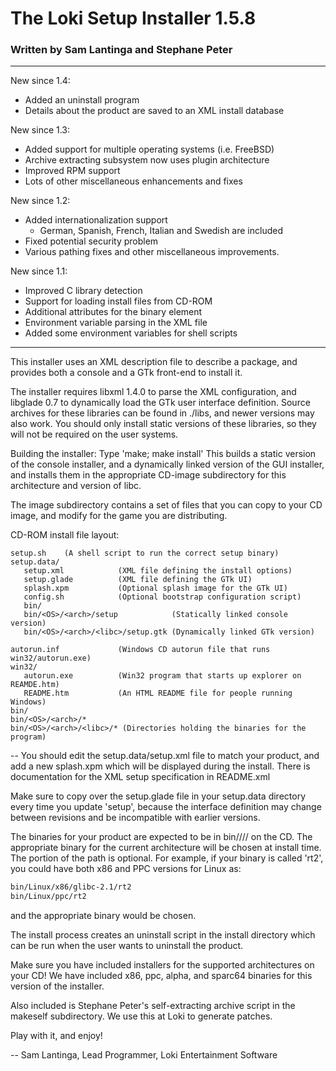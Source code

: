 # The Loki Setup Installer 1.5.8

### Written by Sam Lantinga and Stephane Peter

------------------------------------------

New since 1.4:

 * Added an uninstall program
 * Details about the product are saved to an XML install database

New since 1.3:

 * Added support for multiple operating systems (i.e. FreeBSD)
 * Archive extracting subsystem now uses plugin architecture
 * Improved RPM support
 * Lots of other miscellaneous enhancements and fixes

New since 1.2:

 * Added internationalization support
   - German, Spanish, French, Italian and Swedish are included
 * Fixed potential security problem
 * Various pathing fixes and other miscellaneous improvements.

New since 1.1:

 * Improved C library detection
 * Support for loading install files from CD-ROM
 * Additional attributes for the binary element
 * Environment variable parsing in the XML file
 * Added some environment variables for shell scripts

------------------------------------------

This installer uses an XML description file to describe a package,
and provides both a console and a GTk front-end to install it.

The installer requires libxml 1.4.0 to parse the XML configuration,
and libglade 0.7 to dynamically load the GTk user interface definition.
Source archives for these libraries can be found in ./libs, and newer
versions may also work.  You should only install static versions of
these libraries, so they will not be required on the user systems.

Building the installer:
Type 'make; make install'
This builds a static version of the console installer, and a dynamically
linked version of the GUI installer, and installs them in the appropriate
CD-image subdirectory for this architecture and version of libc.

The image subdirectory contains a set of files that you can copy to your
CD image, and modify for the game you are distributing.

CD-ROM install file layout:

```
setup.sh	(A shell script to run the correct setup binary)
setup.data/
   setup.xml            (XML file defining the install options)
   setup.glade          (XML file defining the GTk UI)
   splash.xpm           (Optional splash image for the GTk UI)
   config.sh            (Optional bootstrap configuration script)
   bin/
   bin/<OS>/<arch>/setup		    (Statically linked console version)
   bin/<OS>/<arch>/<libc>/setup.gtk	(Dynamically linked GTk version)

autorun.inf             (Windows CD autorun file that runs win32/autorun.exe)
win32/
   autorun.exe          (Win32 program that starts up explorer on REAMDE.htm)
   README.htm           (An HTML README file for people running Windows)
bin/
bin/<OS>/<arch>/*
bin/<OS>/<arch>/<libc>/* (Directories holding the binaries for the program)
```

--
You should edit the setup.data/setup.xml file to match your product,
and add a new splash.xpm which will be displayed during the install.
There is documentation for the XML setup specification in README.xml

Make sure to copy over the setup.glade file in your setup.data directory
every time you update 'setup', because the interface definition may
change between revisions and be incompatible with earlier versions.

The binaries for your product are expected to be in bin/<OS>/<arch>/<libc>/
on the CD.  The appropriate binary for the current architecture will
be chosen at install time.  The <libc> portion of the path is optional.
For example, if your binary is called 'rt2', you could have both x86
and PPC versions for Linux as:

```bash
bin/Linux/x86/glibc-2.1/rt2
bin/Linux/ppc/rt2
```

and the appropriate binary would be chosen.

The install process creates an uninstall script in the install directory
which can be run when the user wants to uninstall the product.

Make sure you have included installers for the supported architectures
on your CD!  We have included x86, ppc, alpha, and sparc64 binaries for
this version of the installer.

Also included is Stephane Peter's self-extracting archive script in
the makeself subdirectory.  We use this at Loki to generate patches.

Play with it, and enjoy!

-- Sam Lantinga, Lead Programmer, Loki Entertainment Software
